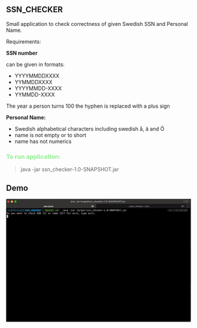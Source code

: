 ## SSN_CHECKER

Small application to check correctness of given 
Swedish SSN and Personal Name. 

Requirements: 

**SSN number** 

can be given in formats: 
- YYYYMMDDXXXX
- YYMMDDXXXX
- YYYYMMDD-XXXX
- YYMMDD-XXXX

The year a person turns 100 the hyphen is replaced with a plus sign

**Personal Name:**
- Swedish alphabetical characters including swedish å, ä and Ö
- name is not empty or to short
- name has not numerics

<span style="color:lightgreen">

### To run application:
> java -jar ssn_checker-1.0-SNAPSHOT.jar

</span>

## Demo

![](https://github.com/pszalawinski/ssn_checker/blob/master/demo/ssn_checker_demo.gif)

